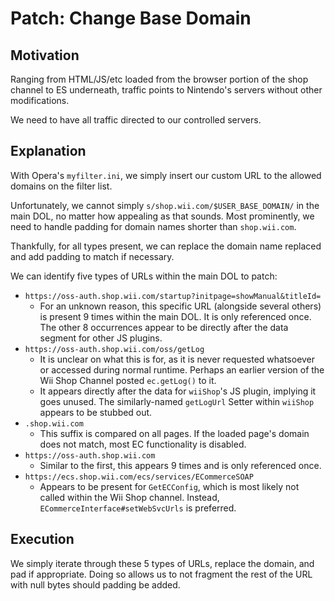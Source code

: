 # Patch: Change Base Domain

## Motivation
Ranging from HTML/JS/etc loaded from the browser portion of the shop channel to ES underneath, traffic points to Nintendo's servers without other modifications.

We need to have all traffic directed to our controlled servers.

## Explanation
With Opera's `myfilter.ini`, we simply insert our custom URL to the allowed domains on the filter list.

Unfortunately, we cannot simply `s/shop.wii.com/$USER_BASE_DOMAIN/` in the main DOL, no matter how appealing as that sounds. Most prominently, we need to handle padding for domain names shorter than `shop.wii.com`.

Thankfully, for all types present, we can replace the domain name replaced and add padding to match if necessary.

We can identify five types of URLs within the main DOL to patch:
  - `https://oss-auth.shop.wii.com/startup?initpage=showManual&titleId=`
    - For an unknown reason, this specific URL (alongside several others) is present 9 times within the main DOL. It is only referenced once. The other 8 occurrences appear to be directly after the data segment for other JS plugins.
  - `https://oss-auth.shop.wii.com/oss/getLog`
    - It is unclear on what this is for, as it is never requested whatsoever or accessed during normal runtime. Perhaps an earlier version of the Wii Shop Channel posted `ec.getLog()` to it.
    - It appears directly after the data for `wiiShop`'s JS plugin, implying it goes unused. The similarly-named `getLogUrl` Setter within `wiiShop` appears to be stubbed out.
  - `.shop.wii.com`
    - This suffix is compared on all pages. If the loaded page's domain does not match, most EC functionality is disabled.
  - `https://oss-auth.shop.wii.com`
    - Similar to the first, this appears 9 times and is only referenced once.
  - `https://ecs.shop.wii.com/ecs/services/ECommerceSOAP`
    - Appears to be present for `GetECConfig`, which is most likely not called within the Wii Shop channel. Instead, `ECommerceInterface#setWebSvcUrls` is preferred.

## Execution
We simply iterate through these 5 types of URLs, replace the domain, and pad if appropriate. Doing so allows us to not fragment the rest of the URL with null bytes should padding be added.